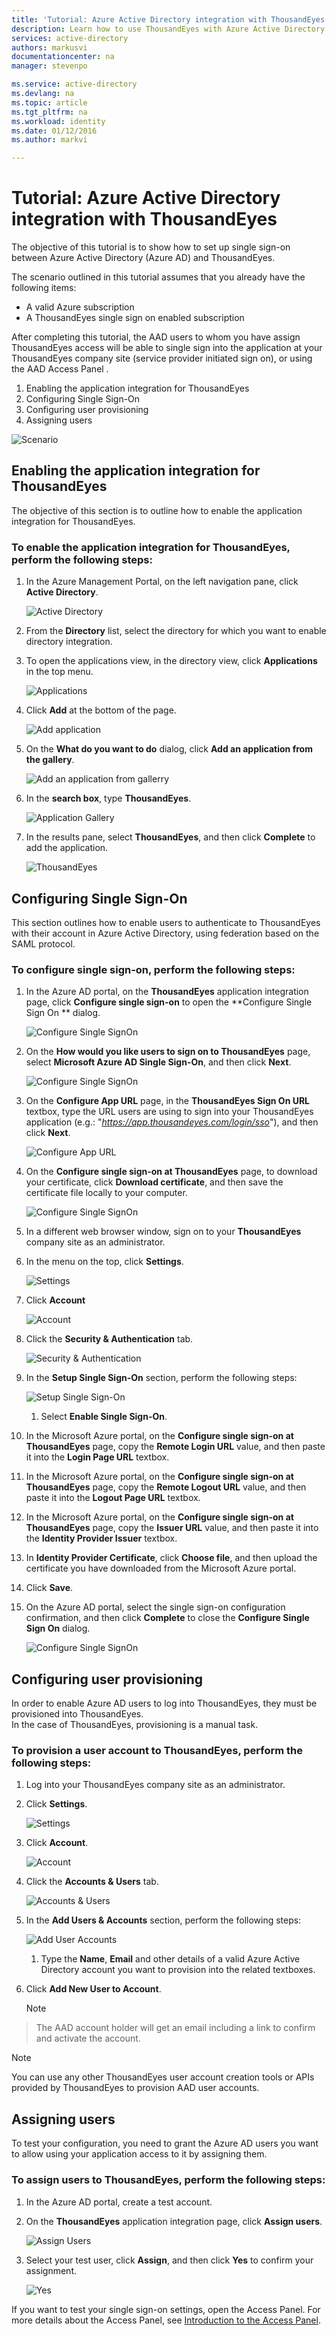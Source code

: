 ```yaml
---
title: 'Tutorial: Azure Active Directory integration with ThousandEyes | Microsoft Azure'
description: Learn how to use ThousandEyes with Azure Active Directory to enable single sign-on, automated provisioning, and more!
services: active-directory
authors: markusvi
documentationcenter: na
manager: stevenpo

ms.service: active-directory
ms.devlang: na
ms.topic: article
ms.tgt_pltfrm: na
ms.workload: identity
ms.date: 01/12/2016
ms.author: markvi

---
```

# Tutorial: Azure Active Directory integration with ThousandEyes
The objective of this tutorial is to show how to set up single sign-on between Azure Active Directory (Azure AD) and ThousandEyes.

The scenario outlined in this tutorial assumes that you already have the following items:

* A valid Azure subscription
* A ThousandEyes single sign on enabled subscription

After completing this tutorial, the AAD users to whom you have assign ThousandEyes access will be able to single sign into the application at your ThousandEyes company site (service provider initiated sign on), or using the AAD Access Panel .

1. Enabling the application integration for ThousandEyes
2. Configuring Single Sign-On
3. Configuring user provisioning
4. Assigning users

![Scenario](./media/active-directory-saas-thousandeyes-tutorial/IC790059.png "Scenario")

## Enabling the application integration for ThousandEyes
The objective of this section is to outline how to enable the application integration for ThousandEyes.

### To enable the application integration for ThousandEyes, perform the following steps:
1. In the Azure Management Portal, on the left navigation pane, click **Active Directory**.

   ![Active Directory](./media/active-directory-saas-thousandeyes-tutorial/IC700993.png "Active Directory")

2. From the **Directory** list, select the directory for which you want to enable directory integration.

3. To open the applications view, in the directory view, click **Applications** in the top menu.

   ![Applications](./media/active-directory-saas-thousandeyes-tutorial/IC700994.png "Applications")

4. Click **Add** at the bottom of the page.

   ![Add application](./media/active-directory-saas-thousandeyes-tutorial/IC749321.png "Add application")

5. On the **What do you want to do** dialog, click **Add an application from the gallery**.

   ![Add an application from gallerry](./media/active-directory-saas-thousandeyes-tutorial/IC749322.png "Add an application from gallerry")

6. In the **search box**, type **ThousandEyes**.

   ![Application Gallery](./media/active-directory-saas-thousandeyes-tutorial/IC790060.png "Application Gallery")

7. In the results pane, select **ThousandEyes**, and then click **Complete** to add the application.

   ![ThousandEyes](./media/active-directory-saas-thousandeyes-tutorial/IC790061.png "ThousandEyes")


## Configuring Single Sign-On
This section outlines how to enable users to authenticate to ThousandEyes with their account in Azure Active Directory, using federation based on the SAML protocol.

### To configure single sign-on, perform the following steps:
1. In the Azure AD portal, on the **ThousandEyes** application integration page, click **Configure single sign-on** to open the **Configure Single Sign On ** dialog.

   ![Configure Single SignOn](./media/active-directory-saas-thousandeyes-tutorial/IC790062.png "Configure Single SignOn")

2. On the **How would you like users to sign on to ThousandEyes** page, select **Microsoft Azure AD Single Sign-On**, and then click **Next**.

   ![Configure Single SignOn](./media/active-directory-saas-thousandeyes-tutorial/IC790063.png "Configure Single SignOn")

3. On the **Configure App URL** page, in the **ThousandEyes Sign On URL** textbox, type the URL users are using to sign into your ThousandEyes application (e.g.: "*https://app.thousandeyes.com/login/sso*"), and then click **Next**. 

   ![Configure App URL](./media/active-directory-saas-thousandeyes-tutorial/IC790064.png "Configure App URL")

4. On the **Configure single sign-on at ThousandEyes** page, to download your certificate, click **Download certificate**, and then save the certificate file locally to your computer.

   ![Configure Single SignOn](./media/active-directory-saas-thousandeyes-tutorial/IC790065.png "Configure Single SignOn")

5. In a different web browser window, sign on to your **ThousandEyes** company site as an administrator.

6. In the menu on the top, click **Settings**.

   ![Settings](./media/active-directory-saas-thousandeyes-tutorial/IC790066.png "Settings")

7. Click **Account**

   ![Account](./media/active-directory-saas-thousandeyes-tutorial/IC790067.png "Account")

8. Click the **Security & Authentication** tab.

   ![Security & Authentication](./media/active-directory-saas-thousandeyes-tutorial/IC790068.png "Security & Authentication")

9. In the **Setup Single Sign-On** section, perform the following steps:

   ![Setup Single Sign-On](./media/active-directory-saas-thousandeyes-tutorial/IC790069.png "Setup Single Sign-On")

   1. Select **Enable Single Sign-On**.
2. In the Microsoft Azure portal, on the **Configure single sign-on at ThousandEyes** page, copy the **Remote Login URL** value, and then paste it into the **Login Page URL** textbox.
3. In the Microsoft Azure portal, on the **Configure single sign-on at ThousandEyes** page, copy the **Remote Logout URL** value, and then paste it into the **Logout Page URL** textbox.
4. In the Microsoft Azure portal, on the **Configure single sign-on at ThousandEyes** page, copy the **Issuer URL** value, and then paste it into the **Identity Provider Issuer** textbox.
5. In **Identity Provider Certificate**, click **Choose file**, and then upload the certificate you have downloaded from the Microsoft Azure portal.
6. Click **Save**.

10. On the Azure AD portal, select the single sign-on configuration confirmation, and then click **Complete** to close the **Configure Single Sign On** dialog.

    ![Configure Single SignOn](./media/active-directory-saas-thousandeyes-tutorial/IC790070.png "Configure Single SignOn")


## Configuring user provisioning
In order to enable Azure AD users to log into ThousandEyes, they must be provisioned into ThousandEyes.  
In the case of ThousandEyes, provisioning is a manual task.

### To provision a user account to ThousandEyes, perform the following steps:
1. Log into your ThousandEyes company site as an administrator.

2. Click **Settings**.

   ![Settings](./media/active-directory-saas-thousandeyes-tutorial/IC790066.png "Settings")

3. Click **Account**.

   ![Account](./media/active-directory-saas-thousandeyes-tutorial/IC790067.png "Account")

4. Click the **Accounts & Users** tab.

   ![Accounts & Users](./media/active-directory-saas-thousandeyes-tutorial/IC790073.png "Accounts & Users")

5. In the **Add Users & Accounts** section, perform the following steps:

   ![Add User Accounts](./media/active-directory-saas-thousandeyes-tutorial/IC790074.png "Add User Accounts")

   1. Type the **Name**, **Email** and other details of a valid Azure Active Directory account you want to provision into the related textboxes.
2. Click **Add New User to Account**.

   > [!NOTE]
> The AAD account holder will get an email including a link to confirm and activate the account.
> 
> 


> [!NOTE]
> You can use any other ThousandEyes user account creation tools or APIs provided by ThousandEyes to provision AAD user accounts.
> 
> 
## Assigning users
To test your configuration, you need to grant the Azure AD users you want to allow using your application access to it by assigning them.

### To assign users to ThousandEyes, perform the following steps:
1. In the Azure AD portal, create a test account.

2. On the **ThousandEyes** application integration page, click **Assign users**.

   ![Assign Users](./media/active-directory-saas-thousandeyes-tutorial/IC790075.png "Assign Users")

3. Select your test user, click **Assign**, and then click **Yes** to confirm your assignment.

   ![Yes](./media/active-directory-saas-thousandeyes-tutorial/IC767830.png "Yes")


If you want to test your single sign-on settings, open the Access Panel. For more details about the Access Panel, see [Introduction to the Access Panel](active-directory-saas-access-panel-introduction.md).

